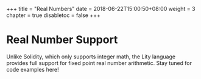 +++
title = "Real Numbers"
date = 2018-06-22T15:00:50+08:00
weight = 3
chapter = true
disabletoc = false
+++

# Real Number Support

Unlike Solidity, which only supports integer math, the Lity language provides full support for fixed point real number arithmetic. Stay tuned for code examples here!


